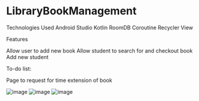 # LibraryBookManagement

Technologies Used
Android Studio
Kotlin
RoomDB
Coroutine
Recycler View

Features

Allow user to add new book
Allow student to search for and checkout book
Add new student

To-do list:

Page to request for time extension of book

![image](https://user-images.githubusercontent.com/31942533/173633446-f7ff8605-f01f-46af-90b9-728bb9c2692e.png)
![image](https://user-images.githubusercontent.com/31942533/173633504-0283279d-11da-411e-b7aa-df8304372b15.png)
![image](https://user-images.githubusercontent.com/31942533/173633610-bd32801b-3fa8-4a9b-a79c-6eb202b9db57.png)

